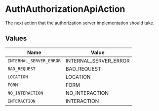 # AuthAuthorizationApiAction

The next action that the authorization server implementation should take.


## Values

| Name                    | Value                   |
| ----------------------- | ----------------------- |
| `INTERNAL_SERVER_ERROR` | INTERNAL_SERVER_ERROR   |
| `BAD_REQUEST`           | BAD_REQUEST             |
| `LOCATION`              | LOCATION                |
| `FORM`                  | FORM                    |
| `NO_INTERACTION`        | NO_INTERACTION          |
| `INTERACTION`           | INTERACTION             |